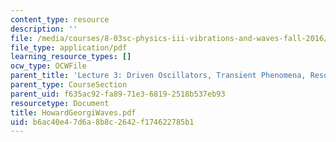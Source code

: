 ```yaml
---
content_type: resource
description: ''
file: /media/courses/8-03sc-physics-iii-vibrations-and-waves-fall-2016/b6ac40e47d6a8b8c2642f174622785b1_MIT8_03SCF16_Text_Ch2.pdf
file_type: application/pdf
learning_resource_types: []
ocw_type: OCWFile
parent_title: 'Lecture 3: Driven Oscillators, Transient Phenomena, Resonance'
parent_type: CourseSection
parent_uid: f635ac92-fa89-71e3-6819-2518b537eb93
resourcetype: Document
title: HowardGeorgiWaves.pdf
uid: b6ac40e4-7d6a-8b8c-2642-f174622785b1
---
```

